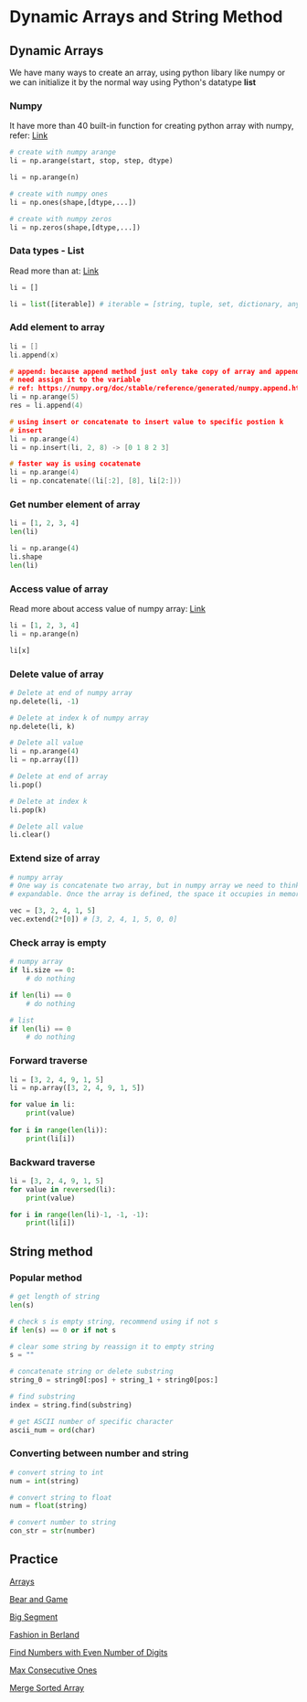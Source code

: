 # Dynamic Arrays and String Method
## Dynamic Arrays
We have many ways to create an array, using python libary like numpy or we can initialize it by the normal way using Python's datatype **list**

### Numpy
It have more than 40 built-in function for creating python array with numpy, refer: [Link](https://numpy.org/doc/stable/user/basics.creation.html#arrays-creation)
```python
# create with numpy arange
li = np.arange(start, stop, step, dtype)

li = np.arange(n)

# create with numpy ones
li = np.ones(shape,[dtype,...])

# create with numpy zeros
li = np.zeros(shape,[dtype,...])
```

### Data types - List
Read more than at: [Link](https://www.programiz.com/python-programming/methods/built-in/list)
```python
li = []

li = list([iterable]) # iterable = [string, tuple, set, dictionary, anything have iter,...]
```

### Add element to array
```c++
li = []
li.append(x)

# append: because append method just only take copy of array and append to that copy, so we 
# need assign it to the variable
# ref: https://numpy.org/doc/stable/reference/generated/numpy.append.html
li = np.arange(5)
res = li.append(4)

# using insert or concatenate to insert value to specific postion k
# insert
li = np.arange(4)
li = np.insert(li, 2, 8) -> [0 1 8 2 3]

# faster way is using cocatenate
li = np.arange(4)
li = np.concatenate((li[:2], [8], li[2:]))
```


### Get number element of array
```python
li = [1, 2, 3, 4]
len(li)

li = np.arange(4)
li.shape
len(li)
```

### Access value of array
Read more about access value of numpy array: [Link](https://numpy.org/doc/stable/user/basics.indexing.html)
```python
li = [1, 2, 3, 4]
li = np.arange(n)

li[x]
```

### Delete value of array
```python
# Delete at end of numpy array
np.delete(li, -1)

# Delete at index k of numpy array
np.delete(li, k)

# Delete all value
li = np.arange(4)
li = np.array([])

# Delete at end of array
li.pop()

# Delete at index k
li.pop(k)

# Delete all value
li.clear()
```

### Extend size of array
```python
# numpy array
# One way is concatenate two array, but in numpy array we need to think that array are not 
# expandable. Once the array is defined, the space it occupies in memory

vec = [3, 2, 4, 1, 5]
vec.extend(2*[0]) # [3, 2, 4, 1, 5, 0, 0]

```

### Check array is empty
```python
# numpy array
if li.size == 0:
    # do nothing

if len(li) == 0
    # do nothing

# list
if len(li) == 0
    # do nothing
```

### Forward traverse
```python
li = [3, 2, 4, 9, 1, 5]
li = np.array([3, 2, 4, 9, 1, 5])

for value in li:
    print(value)
    
for i in range(len(li)):
    print(li[i])
```

### Backward traverse
```python
li = [3, 2, 4, 9, 1, 5]
for value in reversed(li):
    print(value)

for i in range(len(li)-1, -1, -1):
    print(li[i])
```

## String method
### Popular method
```python
# get length of string
len(s)

# check s is empty string, recommend using if not s
if len(s) == 0 or if not s

# clear some string by reassign it to empty string
s = ""

# concatenate string or delete substring
string_0 = string0[:pos] + string_1 + string0[pos:]

# find substring
index = string.find(substring)

# get ASCII number of specific character
ascii_num = ord(char)
```

### Converting between number and string
```python
# convert string to int
num = int(string)

# convert string to float
num = float(string)

# convert number to string
con_str = str(number)
```

## Practice

[Arrays](https://github.com/nghoanglong/DataStructures-Algorithms-CheatSheet/blob/master/04%20LINKED%20LIST/reverse_linked_list.py)

[Bear and Game](https://github.com/nghoanglong/DataStructures-Algorithms-CheatSheet/blob/master/04%20LINKED%20LIST/palindrome_linked_list.py)

[Big Segment](https://github.com/nghoanglong/DataStructures-Algorithms-CheatSheet/blob/master/04%20LINKED%20LIST/palindrome_linked_list.py)

[Fashion in Berland](https://github.com/nghoanglong/DataStructures-Algorithms-CheatSheet/blob/master/04%20LINKED%20LIST/palindrome_linked_list.py)

[Find Numbers with Even Number of Digits](https://github.com/nghoanglong/DataStructures-Algorithms-CheatSheet/blob/master/04%20LINKED%20LIST/palindrome_linked_list.py)

[Max Consecutive Ones](https://github.com/nghoanglong/DataStructures-Algorithms-CheatSheet/blob/master/04%20LINKED%20LIST/palindrome_linked_list.py)

[Merge Sorted Array](https://github.com/nghoanglong/DataStructures-Algorithms-CheatSheet/blob/master/04%20LINKED%20LIST/palindrome_linked_list.py)
